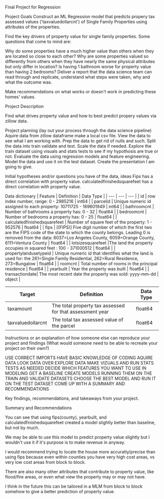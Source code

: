 
Final Project for Regression


Project Goals
Construct an ML Regression model that predicts propery tax assessed values ('taxvaluedollarcnt') of Single Family Properties using attributes of the properties.

Find the key drivers of property value for single family properties. Some questions that come to mind are:

Why do some properties have a much higher value than others when they are located so close to each other?
Why are some properties valued so differently from others when they have nearly the same physical attributes but only differ in location?
Is having 1 bathroom worse for property value than having 2 bedrooms?
Deliver a report that the data science team can read through and replicate, understand what steps were taken, why and what the outcome was.

Make recommendations on what works or doesn't work in predicting these homes' values.

Project Description

Find what drives property value and how to best predict propery values via zillow data.

Project planning (lay out your process through the data science pipeline)
Aquire data from zillow dataframe make a local csv file.
View the data to see what I am working with.
Prep the data to get rid of nulls and such.
Split the data into train validate and test.
Scale the data if needed.
Explore the train dataset using visuals and stats tests to see if my hypothosis are true or not.
Evaluate the data using regression models and feature engineering.
Model the data and use it on the test dataset.
Create the presentation I am going to give.

Initial hypotheses and/or questions you have of the data, ideas
Fips has a direct correlation with property value.
calculatedfinishedsquarefeet has a direct correlation with property value.

Data dictionary
| Feature | Definition | Data Type | 
| --- | --- | --- |
| id | row index number, range: 0 - 2985216 | int64 |
| parcelid | Unique numeric id assigned to each property: 10711725 - 169601949  | int64 |
| bathroomcnt | Number of bathrooms a property has: 0 - 32 | float64 | 
| bedroomcnt | Number of bedrooms a property has: 0 - 25  | float64 |
| calculatedfinishedsquarefeet | Number of square feet of the property: 1 - 952576 | float64 |
| fips | [(FIPS)] Five digit number of which the first two are the FIPS code of the state to which the county belongs. Leading 0 is removed from the data: 6037=Los Angeles County, 6059=Orange County, 6111=Ventura County | float64 |
| lotsizesquarefeet |The land the property occupies in squared feet : 100 - 371000512 | float64 |
| propertylandusetypeid | Unique numeric id that identifies what the land is used for: the 261=Single Family Residential, 262=Rural Residence, 273=Bungalow | float64 |
| roomcnt | Total number of rooms in the principal residence | float64 |
| yearbuilt | Year the property was built | float64 |
| transactiondate| The most recent date the property was sold: yyyy-mm-dd | object |
 
| Target | Definition | Data Type |
| --- | --- | --- |
| taxamount | The total property tax assessed for that assessment year | float64 |
| taxvaluedollarcnt |The total tax assessed value of the parcel | float64 |


Instructions or an explanation of how someone else can reproduce your project and findings (What would someone need to be able to recreate your project on their own?)

USE CORRECT IMPORTS
HAVE BASIC KNOWLEDGE OF CODING
AQUIRE DATA
LOOK DATA OVER
EXPLORE DATA MAKE VIZUALS AND RUN STATS TESTS AS NEEDED
DECIDE WHICH FEATURES YOU WANT TO USE IN MODELING
GET A BASELINE
CREATE MODELS RUNNING THEM ON THE TRAIN AND VALIDATE DATASETS
CHOOSE THE BEST MODEL AND RUN IT ON THE TEST DATASET
COME UP WITH A SUMMARY AND RECOMMENDATIONS

Key findings, recommendations, and takeaways from your project.

Summary and Recommendations

You can see that using fips(county), yearbuilt, and calculatedfinishedsquarefeet created a model slightly better than baseline, but not by much.

We may be able to use this model to predict property value slightly but I wouldn't use it if it's purpose is to make revenue in anyway.

I would recommend trying to locate the house more accuratly/precise than using fips because even within counties you have very high cost areas, vs very low cost areas from block to block. 

There are also many other attributes that contribute to property value, like flood/fire areas, or even what view the property may or may not have.

I think in the future this can be tailored in a MLM from block to block somehow to give a better prediction of property value. 